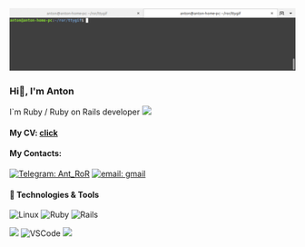 ![Header](https://github.com/an280420/an280420/blob/main/assets/tty.gif)

### Hi👋, I'm Anton 
<span> I`m Ruby / Ruby on Rails developer  <img src="https://repository-images.githubusercontent.com/30962390/724e5100-9833-11e9-8add-73a6c5956c4b" width="20">
</span>

#### My CV: [click](https://an280420.github.io/cv/)

#### My Contacts:
 [![Telegram: Ant_RoR](https://img.shields.io/badge/-Telegram-white?style=flat&logo=telegram&logoColor=black&link=https://t.me/Ant_RoR)](https://t.me/Ant_RoR/) [![email: gmail](https://img.shields.io/badge/-Email-white?style=flat&logo=gmail&logoColor=0076D6&link=antonnekrasov82@gmail.com)](antonnekrasov82@gmail.com)


#### 🔧 Technologies & Tools

![Linux](https://img.shields.io/badge/OS-Linux-informational?style=for-the-badge&logo=linux&logoColor=white&color=729FCE)
![Ruby](https://img.shields.io/badge/Code-Ruby-informational?style=for-the-badge&logo=ruby&logoColor=white&color=729FCE)
![Rails](https://img.shields.io/badge/Framework-Rails_|_RSpec-informational?style=for-the-badge&logo=rails&logoColor=white&color=729FCE)

![](https://img.shields.io/badge/Shell-Bash-informational?style=for-the-badge&logo=gnu-bash&logoColor=white&color=729FCE)
![VSCode](https://img.shields.io/badge/Editors-VSCode-informational?style=for-the-badge&logo=visual-studio-code&logoColor=white&color=729FCE)
![](https://img.shields.io/badge/DB-PostgreSQL_|_SQL_|_Redis-informational?style=for-the-badge&logo=postgresql&logoColor=white&color=729FCE)

